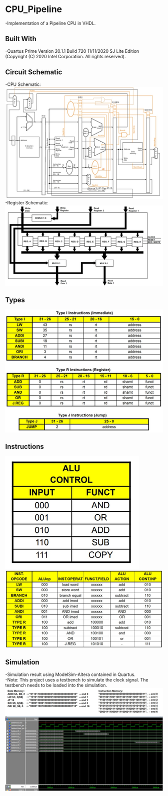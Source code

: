 # CPU_Pipeline
-Implementation of a Pipeline CPU in VHDL.<br />

## Built With
-Quartus Prime Version 20.1.1 Build 720 11/11/2020 SJ Lite Edition<br />
(Copyright (C) 2020 Intel Corporation. All rights reserved).<br />

## Circuit Schematic
-CPU Schematic:<br />
![alt text](https://github.com/AlexandreLujan/CPU_Pipeline/blob/master/CPU_Schematic.jpg?raw=true)
<br />-Register Schematic:<br />
![alt text](https://github.com/AlexandreLujan/CPU_Pipeline/blob/master/Register_Schematic.jpg?raw=true)

## Types
![alt text](https://github.com/AlexandreLujan/CPU_Pipeline/blob/master/Type_Instructions.jpg?raw=true)

## Instructions
![alt text](https://github.com/AlexandreLujan/CPU_Pipeline/blob/master/Alu_Control.jpg?raw=true)
![alt text](https://github.com/AlexandreLujan/CPU_Pipeline/blob/master/Instructions.jpg?raw=true)

## Simulation
-Simulation result using ModelSim-Altera contained in Quartus.<br />
-Note: This project uses a testbench to simulate the clock signal. The testbench needs to be loaded into the simulation.<br />
![alt text](https://github.com/AlexandreLujan/CPU_Pipeline/blob/master/Simulation.jpg?raw=true)
